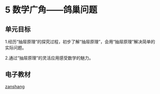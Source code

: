 # 5 数学广角——鸽巢问题

## 单元目标

1.经历“抽屉原理”的探究过程，初步了解“抽屉原理”，会用“抽屉原理”解决简单的实际问题。

2.通过“抽屉原理”的灵活应用感受数学的魅力。

## 电子教材

<Ebook grade="xxsx6b" :pages="68" :paged="71" ></Ebook>

[zanshang](../res/zanshang.md ':include')